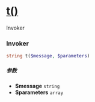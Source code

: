 [t()](http://twinh.github.com/widget/api/t)
===========================================

Invoker

### Invoker
```php
string t($message, $parameters)
```

##### 参数
* **$message** `string` 
* **$parameters** `array` 

